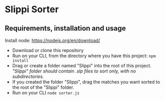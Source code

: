 # Slippi Sorter

## Requirements, installation and usage
Install node: https://nodejs.org/en/download/
- Download or clone this repository
- Run on your CLI, from the directory where you have this project: `npm install`
- Drag or create a folder named "Slippi" into the root of this project.
*"Slippi" folder should contain .slp files to sort only, with no subdirectories.*
- If you created the folder "Slippi", drag the matches you want sorted to the root of the "Slippi" folder.
- Run on your CLI `node sorter.js`

